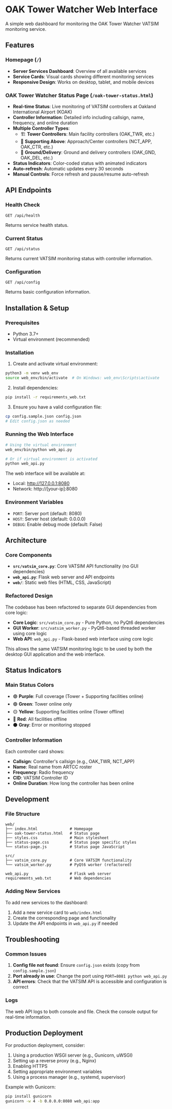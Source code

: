# OAK Tower Watcher Web Interface

A simple web dashboard for monitoring the OAK Tower Watcher VATSIM monitoring service.

## Features

### Homepage (`/`)
- **Server Services Dashboard**: Overview of all available services
- **Service Cards**: Visual cards showing different monitoring services
- **Responsive Design**: Works on desktop, tablet, and mobile devices

### OAK Tower Watcher Status Page (`/oak-tower-status.html`)
- **Real-time Status**: Live monitoring of VATSIM controllers at Oakland International Airport (KOAK)
- **Controller Information**: Detailed info including callsign, name, frequency, and online duration
- **Multiple Controller Types**:
  - 🏗️ **Tower Controllers**: Main facility controllers (OAK_TWR, etc.)
  - 📡 **Supporting Above**: Approach/Center controllers (NCT_APP, OAK_CTR, etc.)
  - 🛬 **Ground/Delivery**: Ground and delivery controllers (OAK_GND, OAK_DEL, etc.)
- **Status Indicators**: Color-coded status with animated indicators
- **Auto-refresh**: Automatic updates every 30 seconds
- **Manual Controls**: Force refresh and pause/resume auto-refresh

## API Endpoints

### Health Check
```
GET /api/health
```
Returns service health status.

### Current Status
```
GET /api/status
```
Returns current VATSIM monitoring status with controller information.

### Configuration
```
GET /api/config
```
Returns basic configuration information.

## Installation & Setup

### Prerequisites
- Python 3.7+
- Virtual environment (recommended)

### Installation
1. Create and activate virtual environment:
```bash
python3 -m venv web_env
source web_env/bin/activate  # On Windows: web_env\Scripts\activate
```

2. Install dependencies:
```bash
pip install -r requirements_web.txt
```

3. Ensure you have a valid configuration file:
```bash
cp config.sample.json config.json
# Edit config.json as needed
```

### Running the Web Interface
```bash
# Using the virtual environment
web_env/bin/python web_api.py

# Or if virtual environment is activated
python web_api.py
```

The web interface will be available at:
- Local: http://127.0.0.1:8080
- Network: http://[your-ip]:8080

### Environment Variables
- `PORT`: Server port (default: 8080)
- `HOST`: Server host (default: 0.0.0.0)
- `DEBUG`: Enable debug mode (default: False)

## Architecture

### Core Components
- **`src/vatsim_core.py`**: Core VATSIM API functionality (no GUI dependencies)
- **`web_api.py`**: Flask web server and API endpoints
- **`web/`**: Static web files (HTML, CSS, JavaScript)

### Refactored Design
The codebase has been refactored to separate GUI dependencies from core logic:
- **Core Logic**: `src/vatsim_core.py` - Pure Python, no PyQt6 dependencies
- **GUI Worker**: `src/vatsim_worker.py` - PyQt6-based threaded worker using core logic
- **Web API**: `web_api.py` - Flask-based web interface using core logic

This allows the same VATSIM monitoring logic to be used by both the desktop GUI application and the web interface.

## Status Indicators

### Main Status Colors
- 🟣 **Purple**: Full coverage (Tower + Supporting facilities online)
- 🟢 **Green**: Tower online only
- 🟡 **Yellow**: Supporting facilities online (Tower offline)
- 🔴 **Red**: All facilities offline
- ⚫ **Gray**: Error or monitoring stopped

### Controller Information
Each controller card shows:
- **Callsign**: Controller's callsign (e.g., OAK_TWR, NCT_APP)
- **Name**: Real name from ARTCC roster
- **Frequency**: Radio frequency
- **CID**: VATSIM Controller ID
- **Online Duration**: How long the controller has been online

## Development

### File Structure
```
web/
├── index.html              # Homepage
├── oak-tower-status.html   # Status page
├── styles.css              # Main stylesheet
├── status-page.css         # Status page specific styles
└── status-page.js          # Status page JavaScript

src/
├── vatsim_core.py          # Core VATSIM functionality
└── vatsim_worker.py        # PyQt6 worker (refactored)

web_api.py                  # Flask web server
requirements_web.txt        # Web dependencies
```

### Adding New Services
To add new services to the dashboard:
1. Add a new service card to `web/index.html`
2. Create the corresponding page and functionality
3. Update the API endpoints in `web_api.py` if needed

## Troubleshooting

### Common Issues
1. **Config file not found**: Ensure `config.json` exists (copy from `config.sample.json`)
2. **Port already in use**: Change the port using `PORT=8081 python web_api.py`
3. **API errors**: Check that the VATSIM API is accessible and configuration is correct

### Logs
The web API logs to both console and file. Check the console output for real-time information.

## Production Deployment

For production deployment, consider:
1. Using a production WSGI server (e.g., Gunicorn, uWSGI)
2. Setting up a reverse proxy (e.g., Nginx)
3. Enabling HTTPS
4. Setting appropriate environment variables
5. Using a process manager (e.g., systemd, supervisor)

Example with Gunicorn:
```bash
pip install gunicorn
gunicorn -w 4 -b 0.0.0.0:8080 web_api:app